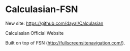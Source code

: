 Calculasian-FSN
===============

New site: https://github.com/dayal/Calculasian

Calculasian Official Website

Built on top of FSN (http://fullscreensitenavigation.com/).
